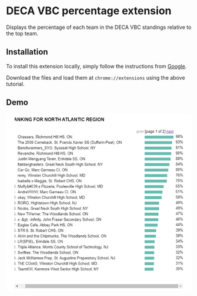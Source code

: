 # DECA VBC percentage extension

Displays the percentage of each team in the DECA VBC standings relative to the top team.

## Installation

To install this extension locally, simply follow the instructions from [Google](https://developer.chrome.com/docs/extensions/get-started/tutorial/hello-world#load-unpacked).

Download the files and load them at ```chrome://extensions``` using the above tutorial.

## Demo

![Demo](demo/demo.png)